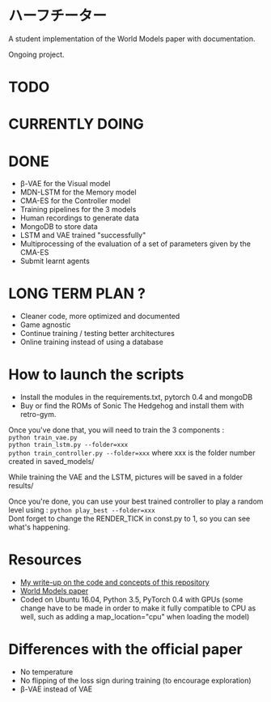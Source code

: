 # ハーフチーター

A student implementation of the World Models paper with documentation.

Ongoing project.


# TODO


# CURRENTLY DOING


# DONE

* β-VAE for the Visual model
* MDN-LSTM for the Memory model
* CMA-ES for the Controller model
* Training pipelines for the 3 models
* Human recordings to generate data
* MongoDB to store data
* LSTM and VAE trained "successfully"
* Multiprocessing of the evaluation of a set of parameters given by the CMA-ES
* Submit learnt agents


# LONG TERM PLAN ?

* Cleaner code, more optimized and documented
* Game agnostic
* Continue training / testing better architectures
* Online training instead of using a database

# How to launch the scripts

- Install the modules in the requirements.txt, pytorch 0.4 and mongoDB   
- Buy or find the ROMs of Sonic The Hedgehog and install them with retro-gym.

Once you've done that, you will need to train the 3 components :   
`python train_vae.py`   
`python train_lstm.py --folder=xxx`   
`python train_controller.py --folder=xxx`  where xxx is the folder number created in saved_models/   
   
While training the VAE and the LSTM, pictures will be saved in a folder results/   
    
Once you're done, you can use your best trained controller to play a random level using :
`python play_best --folder=xxx`   
Dont forget to change the RENDER_TICK in const.py to 1, so you can see what's happening.

# Resources

* [My write-up on the code and concepts of this repository](https://dylandjian.github.io/world-models/)
* [World Models paper](https://arxiv.org/pdf/1803.10122.pdf)
* Coded on Ubuntu 16.04, Python 3.5, PyTorch 0.4 with GPUs (some change have to be made in order to make it fully compatible to CPU as well, such as adding a map_location="cpu" when loading the model)


# Differences with the official paper

* No temperature
* No flipping of the loss sign during training (to encourage exploration)
* β-VAE instead of VAE
